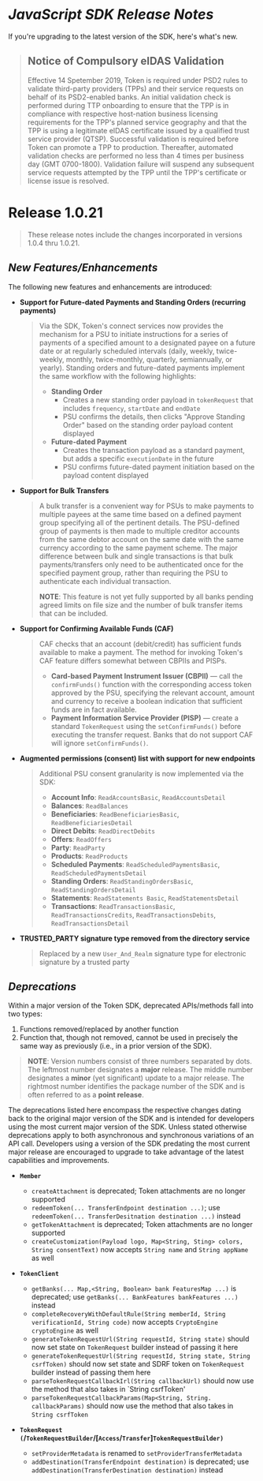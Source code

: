 # *JavaScript SDK Release Notes*

If you're upgrading to the latest version of the SDK, here's what's new.

> ## Notice of Compulsory eIDAS Validation
>
> Effective 14 Spetember 2019, Token is required under PSD2 rules to validate third-party providers (TPPs) and their service requests on behalf of its PSD2-enabled banks. An initial validation check is performed during TTP onboarding to ensure that the TPP is in compliance with respective host-nation business licensing requirements for the TPP's planned service geography and that the TPP is using a legitimate eIDAS certificate issued by a qualified trust service provider (QTSP). Successful validation is required before Token can promote a TPP to production. Thereafter, automated validation checks are performed no less than 4 times per business day (GMT 0700-1800). Validation failure will suspend any subsequent service requests attempted by the TPP until the TPP's certificate or license issue is resolved.

# Release 1.0.21
  > These release notes include the changes incorporated in versions 1.0.4 thru 1.0.21.

## *New Features/Enhancements*
The following new features and enhancements are introduced:

- **Support for Future-dated Payments and Standing Orders (recurring payments)**
  > Via the SDK, Token's connect services now provides the mechanism for a PSU to initiate instructions for a series of payments of a specified amount to a designated payee on a future date or at regularly scheduled intervals (daily, weekly, twice-weekly, monthly, twice-monthly, quarterly, semiannually, or yearly). Standing orders and future-dated payments implement the same workflow with the following highlights:
  > - **Standing Order**
  >   - Creates a new standing order payload in `tokenRequest` that includes `frequency`, `startDate` and `endDate`
  >   - PSU confirms the details, then clicks "Approve Standing Order" based on the standing order payload content displayed
  > - **Future-dated Payment**
  >   - Creates the transaction payload as a standard payment, but adds a specific `executionDate` in the future 
  >   - PSU confirms future-dated payment initiation based on the payload content displayed
   
- **Support for Bulk Transfers**
  > A bulk transfer is a convenient way for PSUs to make payments to multiple payees at the same time based on a defined payment group specifying all of the pertinent details. The PSU-defined group of payments is then made to multiple creditor accounts from the same debtor account on the same date with the same currency according to the same payment scheme.
  > The major difference between bulk and single transactions is that bulk payments/transfers only need to be authenticated once for the specified payment group, rather than requiring the PSU to authenticate each individual transaction.
  >
  >**NOTE**: This feature is not yet fully supported by all banks pending agreed limits on file size and the number of bulk transfer items that can be included.
  
- **Support for Confirming Available Funds (CAF)**
  > CAF checks that an account (debit/credit) has sufficient funds available to make a payment. The method for invoking Token's CAF feature differs somewhat between CBPIIs and PISPs.
  > - **Card-based Payment Instrument Issuer (CBPII)** — call the `confirmFunds()` function with the corresponding access token approved by the PSU, specifying the relevant account, amount and currency to receive a boolean indication that sufficient funds are in fact available.
  > - **Payment Information Service Provider (PISP)** — create a standard `TokenRequest` using the `setConfirmFunds()`  before executing the transfer request. Banks that do not support CAF will ignore `setConfirmFunds()`. 
  
- **Augmented permissions (consent) list with support for new endpoints**
  > Additional PSU consent granularity is now implemented via the SDK:
  > - **Account Info**: `ReadAccountsBasic`, `ReadAccountsDetail`
  > - **Balances**: `ReadBalances`
  > - **Beneficiaries**: `ReadBeneficiariesBasic`, `ReadBeneficiariesDetail`
  > - **Direct Debits**: `ReadDirectDebits`
  > - **Offers**: `ReadOffers`
  > - **Party**: `ReadParty`
  > - **Products**: `ReadProducts`
  > - **Scheduled Payments**: `ReadScheduledPaymentsBasic`, `ReadScheduledPaymentsDetail`
  > - **Standing Orders**: `ReadStandingOrdersBasic`, `ReadStandingOrdersDetail`
  > - **Statements**: `ReadStatements Basic`, `ReadStatementsDetail`
  > - **Transactions**: `ReadTransactionsBasic`, `ReadTransactionsCredits`, `ReadTransactionsDebits`, `ReadTransactionsDetail`
  
- **TRUSTED_PARTY signature type removed from the directory service**
  > Replaced by a new `User_And_Realm` signature type for electronic signature by a trusted party
      
## *Deprecations*
Within a major version of the Token SDK, deprecated APIs/methods fall into two types:
  1. Functions removed/replaced by another function 
  2. Function that, though not removed, cannot be used in precisely the same way as previously (i.e., in a prior version of the SDK).
> **NOTE**: Version numbers consist of three numbers separated by dots. The leftmost number designates a **major** release. The middle number designates a **minor** (yet significant) update to a major release. The rightmost number identifies the package number of the SDK and is often referred to as a **point release**.

The deprecations listed here encompass the respective changes dating back to the original major version of the SDK and is intended for developers using the most current major version of the SDK. Unless stated otherwise deprecations apply to both asynchronous and synchronous variations of an API call. Developers using a version of the SDK predating the most current major release are encouraged to upgrade to take advantage of the latest capabilities and improvements.

- **`Member`**
  - `createAttachment` is deprecated; Token attachments are no longer supported
  - `redeemToken(... TransferEndpoint destination ...)`; use `redeemToken(... TransferDesitnation destination ...)` instead
  - `getTokenAttachment` is deprecated; Token attachments are no longer supported
  - `createCustomization(Payload logo, Map<String, Sting> colors, String consentText)` now accepts `String name` and `String appName` as well
  
- **`TokenClient`**
  - `getBanks(... Map,<String, Boolean> bank FeaturesMap ...)` is deprecated;
    use `getBanks(... BankFeatures bankFeatures ...)` instead
  - `completeRecoveryWithDefaultRule(String memberId, String verificationId, String code)` now accepts `CryptoEngine cryptoEngine` as well
  - `generateTokenRequestUrl(String requestId, String state)` should now set state on `TokenRequest` builder instead of passing it here
  - `generateTokenRequestUrl(String requestId, String state, String csrfToken)` should now set state and SDRF token on `TokenRequest` builder instead of passing them here
  - `parseTokenRequestCallbackIrl(String callbackUrl)` should now use the method that also takes in `String csrfToken'
  - `parseTokenRequestCallbackParams(Map<String, String. callbackParams)` should now use the method that also takes in `String csrfToken`

- **`TokenRequest (`/`TokenRequestBuilder`/[`Access`/`Transfer`]`TokenRequestBuilder)`**
  - `setProviderMetadata` is renamed to `setProviderTransferMetadata`
  - `addDestination(TransferEndpoint destination)` is deprecated; use `addDestination(TransferDestination destination)` instead
